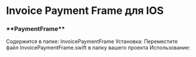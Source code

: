 #  Invoice Payment Frame для IOS

<h3>**PaymentFrame**</h3>

Содержится в папке: InvoicePaymentFrame
Установка: Переместите файл InvoicePaymentFrame.swift в папку вашего проекта
Использование: 


